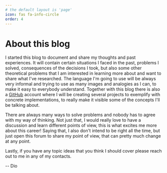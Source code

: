 ```yaml
---
# the default layout is 'page'
icon: fas fa-info-circle
order: 4
---
```

# About this blog

I started this blog to document and share my thoughts and past experiences. It will contain certain situations I faced in the past, problems I solved, consequences of the decisions I took, but also some other theoretical problems that I am interested in learning more about and want to share what I've researched. The language I'm going to use will be always very informal and trying to use as many images and analogies as I can, to make it easy to everybody understand. Together with this blog there is also a [GitHub](https://github.com/diocorrea) account where I will be creating several projects to exemplify with concrete implementations, to really make it visible some of the concepts I'll be talking about.

There are always many ways to solve problems and nobody has to agree with my way of thinking. Not just that, I would really love to have a discussion and learn different points of view, this is what excites me more about this career! Saying that, I also don't intend to be right all the time, but just open this forum to share my point of view, that can pretty much change at any point.

Lastly, if you have any topic ideas that you think I should cover please reach out to me in any of my contacts.

-- Dio
